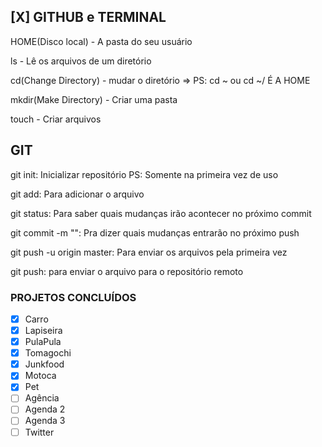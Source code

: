 ## [X] GITHUB e TERMINAL
HOME(Disco local) - A pasta do seu usuário

ls - Lê os arquivos de um diretório

cd(Change Directory) - mudar o diretório => PS: cd ~ ou cd ~/ É A HOME

mkdir(Make Directory) - Criar uma pasta

touch - Criar arquivos


## GIT
git init: Inicializar repositório PS: Somente na primeira vez de uso

git add: Para adicionar o arquivo

git status: Para saber quais mudanças irão acontecer no próximo commit

git commit -m "": Pra dizer quais mudanças entrarão no próximo push

git push -u origin master: Para enviar os arquivos pela primeira vez

git push: para enviar o arquivo para o repositório remoto


### PROJETOS CONCLUÍDOS
 - [X] Carro
 - [X] Lapiseira
 - [X] PulaPula
 - [X] Tomagochi
 - [X] Junkfood
 - [X] Motoca
 - [X] Pet
 - [ ] Agência
 - [ ] Agenda 2 
 - [ ] Agenda 3
 - [ ] Twitter